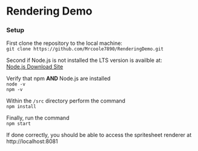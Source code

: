 # Rendering Demo

### Setup

First clone the repository to the local machine:  
` git clone https://github.com/Mrcoole7890/RenderingDemo.git `

Second if Node.js is not installed the LTS version is availble at:  
[Node.js Download Site](https://nodejs.org/en/)

Verify that npm **AND** Node.js are installed  
` node -v `  
` npm -v `  

Within the `/src` directory perform the command  
` npm install `  

Finally, run the command  
` npm start `

If done correctly, you should be able to access the spritesheet renderer at  
http://localhost:8081
